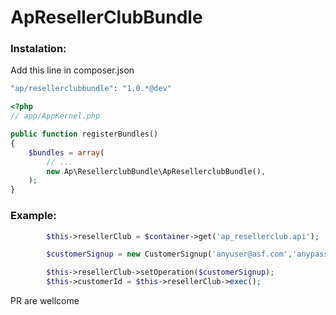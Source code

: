 ApResellerClubBundle
====================

### Instalation:
Add this line in composer.json

``` bash
"ap/resellerclubbundle": "1.0.*@dev"
```

``` php
<?php
// app/AppKernel.php

public function registerBundles()
{
    $bundles = array(
        // ...
        new Ap\ResellerclubBundle\ApResellerclubBundle(),
    );
}
```

### Example:
```php
		$this->resellerClub = $container->get('ap_resellerclub.api');

		$customerSignup = new CustomerSignup('anyuser@asf.com','anypass','A Good Name ', 'Company', 'Avenue 78890', 'San Jhon', 'San Jhon', null, 'UY','820347', '34', '87508745', 'es');

        $this->resellerClub->setOperation($customerSignup);
        $this->customerId = $this->resellerClub->exec();
```

PR are wellcome
